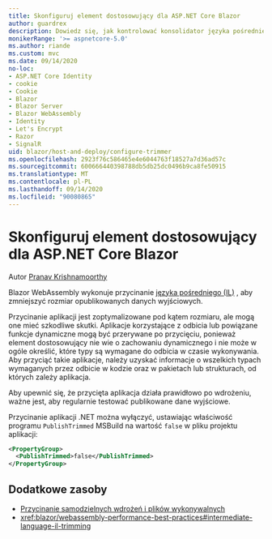 ```yaml
---
title: Skonfiguruj element dostosowujący dla ASP.NET Core Blazor
author: guardrex
description: Dowiedz się, jak kontrolować konsolidator języka pośredniego (IL) podczas kompilowania Blazor aplikacji.
monikerRange: '>= aspnetcore-5.0'
ms.author: riande
ms.custom: mvc
ms.date: 09/14/2020
no-loc:
- ASP.NET Core Identity
- cookie
- Cookie
- Blazor
- Blazor Server
- Blazor WebAssembly
- Identity
- Let's Encrypt
- Razor
- SignalR
uid: blazor/host-and-deploy/configure-trimmer
ms.openlocfilehash: 2923f76c586465e4e6044763f18527a7d36ad57c
ms.sourcegitcommit: 600666440398788db5db25dc0496b9ca8fe50915
ms.translationtype: MT
ms.contentlocale: pl-PL
ms.lasthandoff: 09/14/2020
ms.locfileid: "90080865"
---
```

# <a name="configure-the-trimmer-for-aspnet-core-no-locblazor"></a>Skonfiguruj element dostosowujący dla ASP.NET Core Blazor

Autor [Pranav Krishnamoorthy](https://github.com/pranavkm)

Blazor WebAssembly wykonuje przycinanie [języka pośredniego (IL)](/dotnet/standard/managed-code#intermediate-language--execution) , aby zmniejszyć rozmiar opublikowanych danych wyjściowych.

Przycinanie aplikacji jest zoptymalizowane pod kątem rozmiaru, ale mogą one mieć szkodliwe skutki. Aplikacje korzystające z odbicia lub powiązane funkcje dynamiczne mogą być przerywane po przycięciu, ponieważ element dostosowujący nie wie o zachowaniu dynamicznego i nie może w ogóle określić, które typy są wymagane do odbicia w czasie wykonywania. Aby przyciąć takie aplikacje, należy uzyskać informacje o wszelkich typach wymaganych przez odbicie w kodzie oraz w pakietach lub strukturach, od których zależy aplikacja.

Aby upewnić się, że przycięta aplikacja działa prawidłowo po wdrożeniu, ważne jest, aby regularnie testować publikowane dane wyjściowe.

Przycinanie aplikacji .NET można wyłączyć, ustawiając właściwość programu `PublishTrimmed` MSBuild na wartość `false` w pliku projektu aplikacji:

```xml
<PropertyGroup>
  <PublishTrimmed>false</PublishTrimmed>
</PropertyGroup>
```

## <a name="additional-resources"></a>Dodatkowe zasoby

* [Przycinanie samodzielnych wdrożeń i plików wykonywalnych](/dotnet/core/deploying/trim-self-contained)
* <xref:blazor/webassembly-performance-best-practices#intermediate-language-il-trimming>
